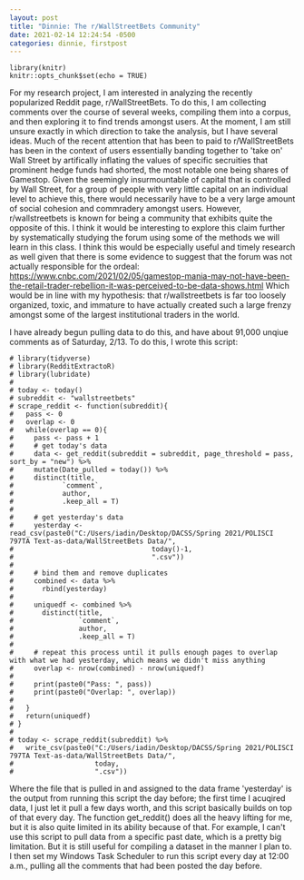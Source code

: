 ```yaml
---
layout: post
title: "Dinnie: The r/WallStreetBets Community"
date: 2021-02-14 12:24:54 -0500
categories: dinnie, firstpost
---
```


```{r setup, include=F}
library(knitr)
knitr::opts_chunk$set(echo = TRUE)
```

For my research project, I am interested in analyzing the recently popularized Reddit page, r/WallStreetBets. To do this, I am collecting comments over the course of several weeks, compiling them into a corpus, and then exploring it to find trends amongst users. At the moment, I am still unsure exactly in which direction to take the analysis, but I have several ideas. Much of the recent attention that has been to paid to r/WallStreetBets has been in the context of users essentially banding together to 'take on' Wall Street by artifically inflating the values of specific secruities that prominent hedge funds had shorted, the most notable one being shares of Gamestop. Given the seemingly insurmountable of capital that is controlled by Wall Street, for a group of people with very little capital on an individual level to achieve this, there would necessarily have to be a very large amount of social cohesion and commradery amongst users. However, r/wallstreetbets is known for being a community that exhibits quite the opposite of this. I think it would be interesting to explore this claim further by systematically studying the forum using some of the methods we will learn in this class. I think this would be especially useful and timely research as well given that there is some evidence to suggest that the forum was not actually responsible for the ordeal: https://www.cnbc.com/2021/02/05/gamestop-mania-may-not-have-been-the-retail-trader-rebellion-it-was-perceived-to-be-data-shows.html
Which would be in line with my hypothesis: that r/wallstreetbets is far too loosely organized, toxic, and immature to have actually created such a large frenzy amongst some of the largest institutional traders in the world. 

I have already begun pulling data to do this, and have about 91,000 unqiue comments as of Saturday, 2/13. To do this, I wrote this script:
```{r }
# library(tidyverse)
# library(RedditExtractoR)
# library(lubridate)
# 
# today <- today()
# subreddit <- "wallstreetbets"
# scrape_reddit <- function(subreddit){
#   pass <- 0
#   overlap <- 0
#   while(overlap == 0){
#     pass <- pass + 1
#     # get today's data
#     data <- get_reddit(subreddit = subreddit, page_threshold = pass, sort_by = "new") %>%
#     mutate(Date_pulled = today()) %>%
#     distinct(title,
#            `comment`,
#            author,
#            .keep_all = T)
# 
#     # get yesterday's data
#     yesterday <- read_csv(paste0("C:/Users/iadin/Desktop/DACSS/Spring 2021/POLISCI 797TA Text-as-data/WallStreetBets Data/",
#                                  today()-1,
#                                  ".csv"))
# 
#     # bind them and remove duplicates
#     combined <- data %>%
#       rbind(yesterday)
# 
#     uniquedf <- combined %>%
#       distinct(title,
#                `comment`,
#                author,
#                .keep_all = T)
# 
#     # repeat this process until it pulls enough pages to overlap with what we had yesterday, which means we didn't miss anything
#     overlap <- nrow(combined) - nrow(uniquedf)
# 
#     print(paste0("Pass: ", pass))
#     print(paste0("Overlap: ", overlap))
# 
#   }
#   return(uniquedf)
# }
# 
# today <- scrape_reddit(subreddit) %>%
#   write_csv(paste0("C:/Users/iadin/Desktop/DACSS/Spring 2021/POLISCI 797TA Text-as-data/WallStreetBets Data/",
#                    today,
#                    ".csv"))
```

Where the file that is pulled in and assigned to the data frame 'yesterday' is the output from running this script the day before; the first time I acuqired data, I just let it pull a few days worth, and this script basically builds on top of that every day. The function get_reddit() does all the heavy lifting for me, but it is also quite limited in its ability because of that. For example, I can't use this script to pull data from a specific past date, which is a pretty big limitation. But it is still useful for compiling a dataset in the manner I plan to. I then set my Windows Task Scheduler to run this script every day at 12:00 a.m., pulling all the comments that had been posted the day before. 








